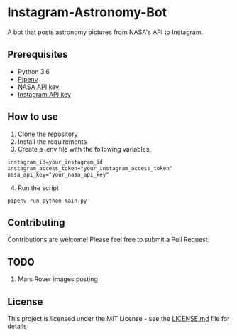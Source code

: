 # Instagram-Astronomy-Bot

A bot that posts astronomy pictures from NASA's API to Instagram.

## Prerequisites

- Python 3.6
- [Pipenv](https://docs.pipenv.org/en/latest/)
- [NASA API key](https://api.nasa.gov/index.html#apply-for-an-api-key)
- [Instagram API key](https://www.instagram.com/developer/)

## How to use

1. Clone the repository
2. Install the requirements
3. Create a .env file with the following variables:

```
instagram_id=your_instagram_id
instagram_access_token="your_instagram_access_token"
nasa_api_key="your_nasa_api_key"
```

4. Run the script

```
pipenv run python main.py
```

## Contributing

Contributions are welcome! Please feel free to submit a Pull Request.

## TODO

1. Mars Rover images posting

## License

This project is licensed under the MIT License - see the [LICENSE.md](LICENSE.md) file for details

```

```
